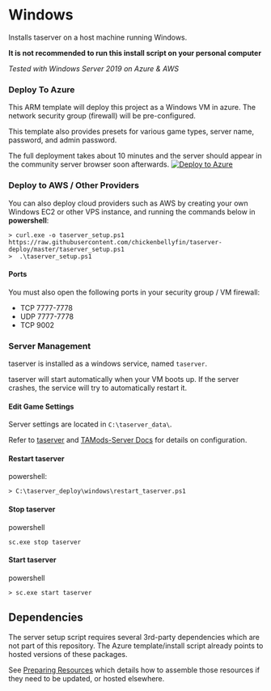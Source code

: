 # Windows
Installs taserver on a host machine running Windows.

**It is not recommended to run this install script on your personal computer**

_Tested with Windows Server 2019 on Azure & AWS_


### Deploy To Azure 
This ARM template will deploy this project as a Windows VM in azure. The network security group (firewall) will be pre-configured. 

This template also provides presets for various game types, server name, password, and admin password.

The full deployment takes about 10 minutes and the server should appear in the community server browser soon afterwards.
[![Deploy to Azure](https://aka.ms/deploytoazurebutton)](https://portal.azure.com/#create/Microsoft.Template/uri/https%3A%2F%2Fraw.githubusercontent.com%2Fchickenbellyfin%2Ftaserver-deploy%2Fmaster%2Fazure%2Fazuredeploy.json)

### Deploy to AWS / Other Providers

You can also deploy cloud providers such as AWS by creating your own Windows EC2 or other VPS instance, and running the commands below in **powershell**:

```
> curl.exe -o taserver_setup.ps1 https://raw.githubusercontent.com/chickenbellyfin/taserver-deploy/master/taserver_setup.ps1
>  .\taserver_setup.ps1
```

#### Ports
You must also open the following ports in your security group / VM firewall:
- TCP 7777-7778
- UDP 7777-7778
- TCP 9002

### Server Management

taserver is installed as a windows service, named `taserver`. 

taserver will start automatically when your VM boots up. If the server crashes, the service will try to automatically restart it.

#### Edit Game Settings
Server settings are located in `C:\taserver_data\`.

Refer to [taserver](https://github.com/Griffon26/taserver) and [TAMods-Server Docs](https://www.tamods.org/docs/doc_srv_api_overview.html) for details on configuration.


#### Restart taserver
powershell:
```
> C:\taserver_deploy\windows\restart_taserver.ps1
```

#### Stop taserver
powershell
```
sc.exe stop taserver
```

#### Start taserver
powershell
```
> sc.exe start taserver
```

## Dependencies
The server setup script requires several 3rd-party dependencies which are not part of this repository. The Azure template/install script already points to hosted versions of these packages. 

See [Preparing Resources](preparing_resources.md) which details how to assemble those resources if they need to be updated, or hosted elsewhere. 
